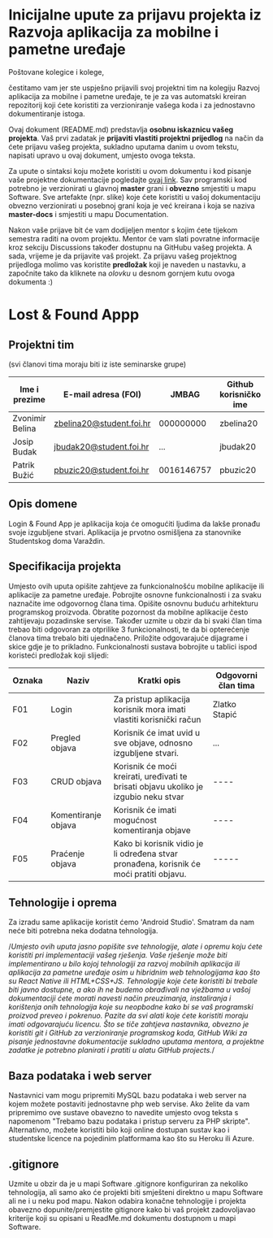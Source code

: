 # Inicijalne upute za prijavu projekta iz Razvoja aplikacija za mobilne i pametne uređaje

Poštovane kolegice i kolege, 

čestitamo vam jer ste uspješno prijavili svoj projektni tim na kolegiju Razvoj aplikacija za mobilne i pametne uređaje, te je za vas automatski kreiran repozitorij koji ćete koristiti za verzioniranje vašega koda i za jednostavno dokumentiranje istoga.

Ovaj dokument (README.md) predstavlja **osobnu iskaznicu vašeg projekta**. Vaš prvi zadatak je **prijaviti vlastiti projektni prijedlog** na način da ćete prijavu vašeg projekta, sukladno uputama danim u ovom tekstu, napisati upravo u ovaj dokument, umjesto ovoga teksta.

Za upute o sintaksi koju možete koristiti u ovom dokumentu i kod pisanje vaše projektne dokumentacije pogledajte [ovaj link](https://guides.github.com/features/mastering-markdown/).
Sav programski kod potrebno je verzionirati u glavnoj **master** grani i **obvezno** smjestiti u mapu Software. Sve artefakte (npr. slike) koje ćete koristiti u vašoj dokumentaciju obvezno verzionirati u posebnoj grani koja je već kreirana i koja se naziva **master-docs** i smjestiti u mapu Documentation.

Nakon vaše prijave bit će vam dodijeljen mentor s kojim ćete tijekom semestra raditi na ovom projektu. Mentor će vam slati povratne informacije kroz sekciju Discussions također dostupnu na GitHubu vašeg projekta. A sada, vrijeme je da prijavite vaš projekt. Za prijavu vašeg projektnog prijedloga molimo vas koristite **predložak** koji je naveden u nastavku, a započnite tako da kliknete na *olovku* u desnom gornjem kutu ovoga dokumenta :) 

# Lost & Found Appp

## Projektni tim
(svi članovi tima moraju biti iz iste seminarske grupe)

Ime i prezime | E-mail adresa (FOI) | JMBAG | Github korisničko ime | Seminarska grupa
------------  | ------------------- | ----- | --------------------- | ----------------
Zvonimir Belina | zbelina20@student.foi.hr | 000000000 | zbelina20 | G01
Josip Budak | jbudak20@student.foi.hr | ... | jbudak20 | G01
Patrik Bužić | pbuzic20@student.foi.hr | 0016146757 | pbuzic20 | G01

## Opis domene
Login & Found App je aplikacija koja će omogućiti ljudima da lakše pronađu svoje izgubljene stvari. Aplikacija je prvotno osmišljena za stanovnike Studentskog doma Varaždin. 

## Specifikacija projekta
Umjesto ovih uputa opišite zahtjeve za funkcionalnošću mobilne aplikacije ili aplikacije za pametne uređaje. Pobrojite osnovne funkcionalnosti i za svaku naznačite ime odgovornog člana tima. Opišite osnovnu buduću arhitekturu programskog proizvoda. Obratite pozornost da mobilne aplikacije često zahtijevaju pozadinske servise. Također uzmite u obzir da bi svaki član tima trebao biti odgovoran za otprilike 3 funkcionalnosti, te da bi opterećenje članova tima trebalo biti ujednačeno. Priložite odgovarajuće dijagrame i skice gdje je to prikladno. Funkcionalnosti sustava bobrojite u tablici ispod koristeći predložak koji slijedi:

Oznaka | Naziv | Kratki opis | Odgovorni član tima
------ | ----- | ----------- | -------------------
F01 | Login | Za pristup aplikacija korisnik mora imati vlastiti korisnički račun | Zlatko Stapić
F02 | Pregled objava | Korisnik će imat uvid u sve objave, odnosno izgubljene stvari.  | ...
F03 | CRUD objava | Korisnik će moći kreirati, uređivati te brisati objavu ukoliko je izgubio neku stvar | ----
F04 | Komentiranje objava | Korisnik će imati mogućnost komentiranja objave | ----
F05 | Praćenje objava | Kako bi korisnik vidio je li određena stvar pronađena, korisnik će moći pratiti objavu. | -----

## Tehnologije i oprema
Za izradu same aplikacije koristit ćemo 'Android Studio'. Smatram da nam neće biti potrebna neka dodatna tehnologija.

/*Umjesto ovih uputa jasno popišite sve tehnologije, alate i opremu koju ćete koristiti pri implementaciji vašeg rješenja. Vaše rješenje može biti implementirano u bilo kojoj tehnologiji za razvoj mobilnih aplikacija ili aplikacija za pametne uređaje osim u hibridnim web tehnologijama kao što su React Native ili HTML+CSS+JS. Tehnologije koje ćete koristiti bi trebale biti javno dostupne, a ako ih ne budemo obrađivali na vježbama u vašoj dokumentaciji ćete morati navesti način preuzimanja, instaliranja i korištenja onih tehnologija koje su neopbodne kako bi se vaš programski proizvod preveo i pokrenuo. Pazite da svi alati koje ćete koristiti moraju imati odgovarajuću licencu. Što se tiče zahtjeva nastavnika, obvezno je koristiti git i GitHub za verzioniranje programskog koda, GitHub Wiki za pisanje jednostavne dokumentacije sukladno uputama mentora, a projektne zadatke je potrebno planirati i pratiti u alatu GitHub projects.*/

## Baza podataka i web server
Nastavnici vam mogu pripremiti MySQL bazu podataka i web server na kojem možete postaviti jednostavne php web servise. Ako želite da vam pripremimo ove sustave obavezno to navedite umjesto ovog teksta s napomenom "Trebamo bazu podataka i pristup serveru za PHP skripte". Alternativno, možete koristiti bilo koji online dostupan sustav kao i studentske licence na pojedinim platformama kao što su Heroku ili Azure.

## .gitignore
Uzmite u obzir da je u mapi Software .gitignore konfiguriran za nekoliko tehnologija, ali samo ako će projekti biti smješteni direktno u mapu Software ali ne i u neku pod mapu. Nakon odabira konačne tehnologije i projekta obavezno dopunite/premjestite gitignore kako bi vaš projekt zadovoljavao kriterije koji su opisani u ReadMe.md dokumentu dostupnom u mapi Software.
